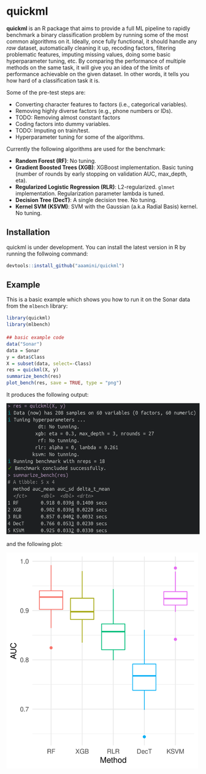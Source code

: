 
<!-- README.md is generated from README.Rmd. Please edit that file -->

# quickml

<!-- badges: start -->
<!-- badges: end -->

**quickml** is an R package that aims to provide a full ML pipeline to
rapidly benchmark a binary classification problem by running some of the
most common algorithms on it. Ideally, once fully functional, it should
handle any *raw* dataset, automatically cleaning it up, recoding
factors, filtering problematic features, imputing missing values, doing
some basic hyperparameter tuning, etc. By comparing the performance of multiple methods on the same task,
it will give you an idea of the limits of performance achievable on the
given dataset. In other words, it tells you how hard of a classification
task it is.

Some of the pre-test steps are:

-   Converting character features to factors (i.e., categorical
    variables).
-   Removing highly diverse factors (e.g., phone numbers or IDs).
-   TODO: Removing almost constant factors
-   Coding factors into dummy variables.
-   TODO: Imputing on train/test.
-   Hyperparameter tuning for some of the algorithms.

Currently the following algorithms are used for the benchmark:

-   **Random Forest (RF)**: No tuning.
-   **Gradient Boosted Trees (XGB)**: XGBoost implementation. Basic tuning (number of rounds by early stopping on validation AUC, max_depth, eta).
-   **Regularized Logistic Regression (RLR)**: L2-regularized. `glmnet` implementation.
    <!--- with alpha parameter decided between 0 or 1 (L2 vs. L1regularization, respectively) during hyperparameter tuning.--->
    Regularization parameter lambda is tuned.
-   **Decision Tree (DecT)**: A single decision tree. No tuning.
-   **Kernel SVM (KSVM)**: SVM with the Gaussian (a.k.a Radial Basis) kernel. No tuning.

## Installation

quickml is under development. You can install the latest version in R by running the follwoing command:

``` r
devtools::install_github("aaamini/quickml")
```

## Example

This is a basic example which shows you how to run it on the Sonar data from the `mlbench` library:

``` r
library(quickml)
library(mlbench)

## basic example code
data("Sonar")
data = Sonar
y = data$Class
X = subset(data, select=-Class)
res = quickml(X, y)
summarize_bench(res)
plot_bench(res, save = TRUE, type = "png")
```

It produces the following output:

<img src="man/figures/quickml_output.png" alt="drawing" width="550"/>

and the following plot:

<img src="man/figures/auc_boxplot.png" alt="drawing" width="500"/>




